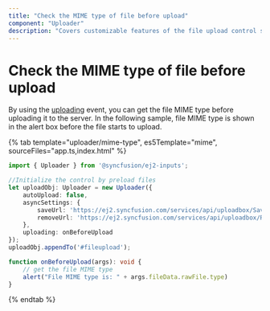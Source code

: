 ```yaml
---
title: "Check the MIME type of file before upload"
component: "Uploader"
description: "Covers customizable features of the file upload control such as a preview image, invisible upload, progress bar, sort the file list and more."
---
```


# Check the MIME type of file before upload

By using the [uploading](../../api/uploader/#uploading) event, you can get the file MIME type before uploading it to the server.
In the following sample, file MIME type is shown in the alert box before the file starts to upload.

{% tab template="uploader/mime-type", es5Template="mime", sourceFiles="app.ts,index.html" %}

```typescript
import { Uploader } from '@syncfusion/ej2-inputs';

//Initialize the control by preload files
let uploadObj: Uploader = new Uploader({
    autoUpload: false,
    asyncSettings: {
        saveUrl: 'https://ej2.syncfusion.com/services/api/uploadbox/Save',
        removeUrl: 'https://ej2.syncfusion.com/services/api/uploadbox/Remove'
    },
    uploading: onBeforeUpload
});
uploadObj.appendTo('#fileupload');

function onBeforeUpload(args): void {
    // get the file MIME type
    alert("File MIME type is: " + args.fileData.rawFile.type)
}

```

{% endtab %}